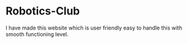 # Robotics-Club
I have made this website which is user friendly 
easy to handle this with smooth functioning level.
